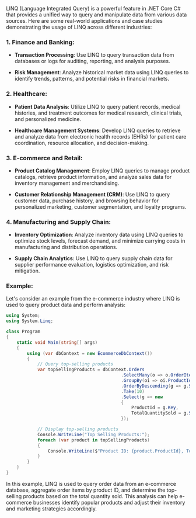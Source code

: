 LINQ (Language Integrated Query) is a powerful feature in .NET Core C# that provides a unified way to query and manipulate data from various data sources. Here are some real-world applications and case studies demonstrating the usage of LINQ across different industries:

### 1. Finance and Banking:

- **Transaction Processing**: Use LINQ to query transaction data from databases or logs for auditing, reporting, and analysis purposes.
  
- **Risk Management**: Analyze historical market data using LINQ queries to identify trends, patterns, and potential risks in financial markets.

### 2. Healthcare:

- **Patient Data Analysis**: Utilize LINQ to query patient records, medical histories, and treatment outcomes for medical research, clinical trials, and personalized medicine.

- **Healthcare Management Systems**: Develop LINQ queries to retrieve and analyze data from electronic health records (EHRs) for patient care coordination, resource allocation, and decision-making.

### 3. E-commerce and Retail:

- **Product Catalog Management**: Employ LINQ queries to manage product catalogs, retrieve product information, and analyze sales data for inventory management and merchandising.

- **Customer Relationship Management (CRM)**: Use LINQ to query customer data, purchase history, and browsing behavior for personalized marketing, customer segmentation, and loyalty programs.

### 4. Manufacturing and Supply Chain:

- **Inventory Optimization**: Analyze inventory data using LINQ queries to optimize stock levels, forecast demand, and minimize carrying costs in manufacturing and distribution operations.

- **Supply Chain Analytics**: Use LINQ to query supply chain data for supplier performance evaluation, logistics optimization, and risk mitigation.

### Example:

Let's consider an example from the e-commerce industry where LINQ is used to query product data and perform analysis:

```csharp
using System;
using System.Linq;

class Program
{
    static void Main(string[] args)
    {
        using (var dbContext = new EcommerceDbContext())
        {
            // Query top-selling products
            var topSellingProducts = dbContext.Orders
                                            .SelectMany(o => o.OrderItems)
                                            .GroupBy(oi => oi.ProductId)
                                            .OrderByDescending(g => g.Sum(oi => oi.Quantity))
                                            .Take(10)
                                            .Select(g => new
                                            {
                                                ProductId = g.Key,
                                                TotalQuantitySold = g.Sum(oi => oi.Quantity)
                                            });

            // Display top-selling products
            Console.WriteLine("Top Selling Products:");
            foreach (var product in topSellingProducts)
            {
                Console.WriteLine($"Product ID: {product.ProductId}, Total Quantity Sold: {product.TotalQuantitySold}");
            }
        }
    }
}
```

In this example, LINQ is used to query order data from an e-commerce database, aggregate order items by product ID, and determine the top-selling products based on the total quantity sold. This analysis can help e-commerce businesses identify popular products and adjust their inventory and marketing strategies accordingly.